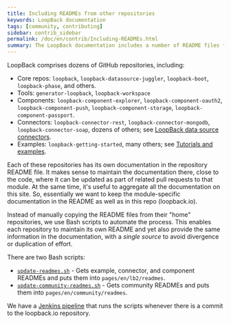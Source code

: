 ```yaml
---
title: Including READMEs from other repositories
keywords: LoopBack documentation
tags: [community, contributing]
sidebar: contrib_sidebar
permalink: /doc/en/contrib/Including-READMEs.html
summary: The LoopBack documentation includes a number of README files from related repositories, including examples, data source connectors, and components.
---
```

LoopBack comprises dozens of GitHub repositories, including:
- Core repos: `loopback`, `loopback-datasource-juggler`, `loopback-boot`, `loopback-phase`, and others.
- Tools: `generator-loopback`, `loopback-workspace`
- Components: `loopback-component-explorer`, `loopback-component-oauth2`, `loopback-component-push`, `loopback-component-storage`, `loopback-component-passport`.
- Connectors: `loopback-connector-rest`, `loopback-connector-mongodb`, `loopback-connector-soap`, dozens of others; see [LoopBack data source connectors](Connectors-reference.html).
- Examples: `loopback-getting-started`, many others; see [Tutorials and examples](Tutorials-and-examples.html).

Each of these repositories has its own documentation in the repository README file.  It makes sense to maintain the documentation there, close to the code, where it can be updated as part of related pull requests to that module.  At the same time, it's useful to aggregate all the documentation on this site.  So, essentially we want to keep the module-specific documentation in the README as well as in this repo (loopback.io).

Instead of manually copying the README files from their "home" repositories, we use Bash scripts to automate the process.  This enables each repository to maintain its own README and yet also provide
the same information in the documentation, with a _single source_ to avoid divergence or duplication of effort.

There are two Bash scripts:

- [`update-readmes.sh`](https://github.com/strongloop/loopback.io/blob/gh-pages/update-readmes.sh) - Gets example, connector, and component READMEs and puts them into `pages/en/lb2/readmes`.
- [`update-community-readmes.sh`](https://github.com/strongloop/loopback.io/blob/gh-pages/update-community-readmes.sh) - Gets community READMEs and puts them into `pages/en/community/readmes`.

We have a [Jenkins pipeline](https://github.com/strongloop/loopback.io/blob/gh-pages/Jenkinsfile) that runs the scripts whenever there is a commit to the loopback.io repository.  
